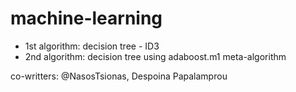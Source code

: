 # machine-learning

* 1st algorithm: decision tree - ID3
* 2nd algorithm: decision tree using adaboost.m1 meta-algorithm

co-writters: @NasosTsionas, Despoina Papalamprou

